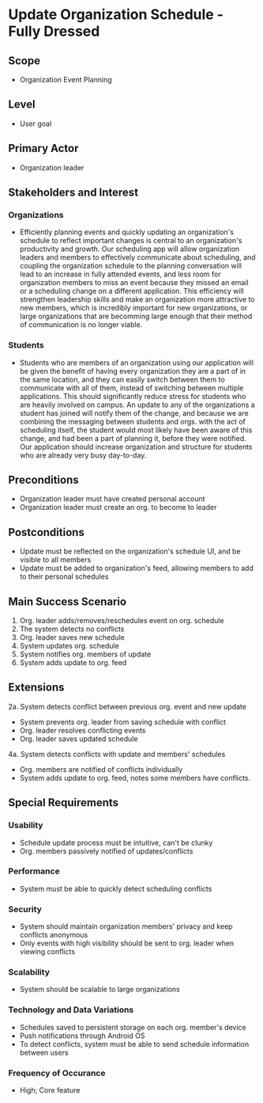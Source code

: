 # Update Organization Schedule - Fully Dressed
## Scope
- Organization Event Planning
## Level
- User goal
## Primary Actor
- Organization leader
## Stakeholders and Interest
### Organizations
- Efficiently planning events and quickly updating an organization's schedule to reflect important changes is central to an organization's productivity and growth. Our scheduling app will allow organization leaders and members to effectively communicate about scheduling, and coupling the organization schedule to the planning conversation will lead to an increase in fully attended events, and less room for organization members to miss an event because they missed an email or a scheduling change on a different application. This efficiency will strengthen leadership skills and make an organization more attractive to new members, which is incredibly important for new organizations, or large organizations that are becomming large enough that their method of communication is no longer viable.  
### Students
- Students who are members of an organization using our application will be given the benefit of having every organization they are a part of in the same location, and they can easily switch between them to communicate with all of them, instead of switching between multiple applications. This should significantly reduce stress for students who are heavily involved on campus. An update to any of the organizations a student has joined will notify them of the change, and because we are combining the messaging between students and orgs. with the act of scheduling itself, the student would most likely have been aware of this change, and had been a part of planning it, before they were notified. Our application should increase organization and structure for students who are already very busy day-to-day.

## Preconditions
- Organization leader must have created personal account
- Organization leader must create an org. to become to leader
## Postconditions
- Update must be reflected on the organization's schedule UI, and be visible to all members
- Update must be added to organization's feed, allowing members to add to their personal schedules
## Main Success Scenario
1. Org. leader adds/removes/reschedules event on org. schedule
2. The system detects no conflicts
3. Org. leader saves new schedule
3. System updates org. schedule
4. System notifies org. members of update
5. System adds update to org. feed
## Extensions
2a. System detects conflict between previous org. event and new update
 - System prevents org. leader from saving schedule with conflict
 - Org. leader resolves conflicting events
 - Org. leader saves updated schedule

4a. System detects conflicts with update and members' schedules
 - Org. members are notified of conflicts individually
 - System adds update to org. feed, notes some members have conflicts.
## Special Requirements
### Usability
- Schedule update process must be intuitive, can't be clunky
- Org. members passively notified of updates/conflicts
### Performance
- System must be able to quickly detect scheduling conflicts
### Security
- System should maintain organization members' privacy and keep conflicts anonymous
- Only events with high visibility should be sent to org. leader when viewing conflicts
### Scalability
- System should be scalable to large organizations
### Technology and Data Variations
- Schedules saved to persistent storage on each org. member's device
- Push notifications through Android OS
- To detect conflicts, system must be able to send schedule information between users
### Frequency of Occurance
- High; Core feature


